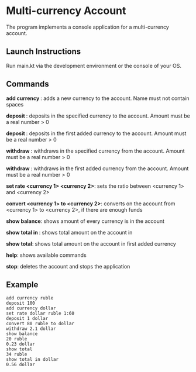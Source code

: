 # Multi-currency Account

The program implements a console application for a multi-currency account.

## Launch Instructions

Run main.kt via the development environment or the console of your OS.

## Commands
**add currency <currency>**: adds a new currency to the account. Name must not contain spaces

**deposit <amount> <currency>**: deposits <amount> in the specified currency to the account. Amount must be a real number > 0

**deposit <amount>**: deposits <amount> in the first added currency to the account. Amount must be a real number > 0

**withdraw <amount> <currency>**: withdraws <amount> in the specified currency from the account. Amount must be a real number > 0

**withdraw <amount>**: withdraws <amount> in the first added currency from the account. Amount must be a real number > 0

**set rate <currency 1> <currency 2>**: sets the ratio between <currency 1> and <currency 2>

**convert <amount> <currency 1> to <currency 2>**: converts <amount> on the account from <currency 1> to <currency 2>, if there are enough funds

**show balance**: shows amount of every currency is in the account

**show total in <currency>**: shows total amount on the account in <currency>

**show total**: shows total amount on the account in first added currency

**help**: shows available commands

**stop**: deletes the account and stops the application
## Example
```
add currency ruble
deposit 100
add currency dollar
set rate dollar ruble 1:60
deposit 1 dollar
convert 80 ruble to dollar
withdraw 2.1 dollar
show balance
20 ruble
0.23 dollar
show total
34 ruble
show total in dollar
0.56 dollar
```